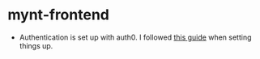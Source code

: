 # mynt-frontend 

- Authentication is set up with auth0. I followed [this guide](https://auth0.com/blog/complete-guide-to-react-user-authentication/) when setting things up.
